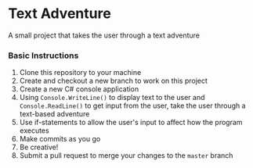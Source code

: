 # Text Adventure
A small project that takes the user through a text adventure

### Basic Instructions
1. Clone this repository to your machine
2. Create and checkout a new branch to work on this project
3. Create a new C# console application
4. Using `Console.WriteLine()` to display text to the user and `Console.ReadLine()` to get input from the user, take the user through a text-based adventure
5. Use if-statements to allow the user's input to affect how the program executes
6. Make commits as you go
7. Be creative!
8. Submit a pull request to merge your changes to the `master` branch
